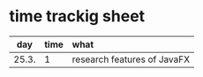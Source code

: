 # time trackig sheet

| day | time | what  |
| :----:|:-----| :-----|
| 25.3. | 1    | research features of JavaFX |
